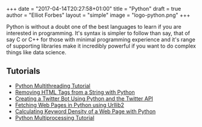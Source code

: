 +++
date = "2017-04-14T20:27:58+01:00"
title = "Python"
draft = true
author = "Elliot Forbes"
layout = "simple"
image = "logo-python.png"
+++

Python is without a doubt one of the best languages to learn if you are interested in programming. It's syntax is simpler to follow than say, that of say C or C++ for those with minimal programming experience and it's range of supporting libraries make it incredibly powerful if you want to do complex things like data science. 

## Tutorials

* [Python Multithreading Tutorial](/post/python/python-multithreading-tutorial/)
* [Removing HTML Tags from a String with Python](/post/python/removing-html-from-string/)
* [Creating a Twitter Bot Using Python and the Twitter API](/post/python/creating-twitter-bot-python/)
* [Fetching Web Pages in Python using Urllib2](/post/python/fetching-web-pages-python/)
* [Calculating Keyword Density of a Web Page with Python](/post/python/calculating-keyword-density-python/)
* [Python Multiprocessing Tutorial](/post/python/python-multiprocessing-tutorial/)